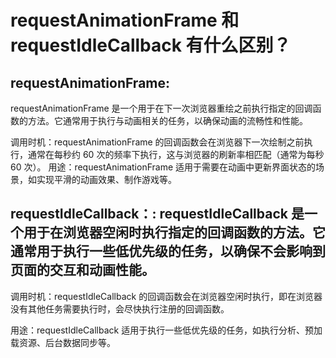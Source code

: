 # requestAnimationFrame 和 requestIdleCallback 有什么区别？

## requestAnimationFrame:

requestAnimationFrame 是一个用于在下一次浏览器重绘之前执行指定的回调函数的方法。它通常用于执行与动画相关的任务，以确保动画的流畅性和性能。

调用时机：requestAnimationFrame 的回调函数会在浏览器下一次绘制之前执行，通常在每秒约 60 次的频率下执行，这与浏览器的刷新率相匹配（通常为每秒 60 次）。
用途：requestAnimationFrame 适用于需要在动画中更新界面状态的场景，如实现平滑的动画效果、制作游戏等。

## requestIdleCallback：: requestIdleCallback 是一个用于在浏览器空闲时执行指定的回调函数的方法。它通常用于执行一些低优先级的任务，以确保不会影响到页面的交互和动画性能。

调用时机：requestIdleCallback 的回调函数会在浏览器空闲时执行，即在浏览器没有其他任务需要执行时，会尽快执行注册的回调函数。

用途：requestIdleCallback 适用于执行一些低优先级的任务，如执行分析、预加载资源、后台数据同步等。
